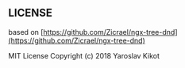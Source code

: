 
LICENSE
---

based on [https://github.com/Zicrael/ngx-tree-dnd](https://github.com/Zicrael/ngx-tree-dnd)

MIT License Copyright (c) 2018 Yaroslav Kikot


